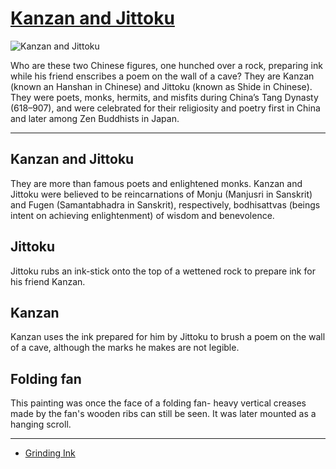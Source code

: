 # [Kanzan and Jittoku](http://artstories.artsmia.org/#/o/122113)
![Kanzan and Jittoku](http://api.artsmia.org/images/122113/large.jpg)

Who are these two Chinese figures, one hunched over a rock, preparing ink while his friend enscribes a poem on the wall of a cave? They are Kanzan (known an Hanshan in Chinese) and Jittoku (known as Shide in Chinese). They were poets, monks, hermits, and misfits during China’s Tang Dynasty (618–907), and were celebrated for their religiosity and poetry first in China and later among Zen Buddhists in Japan.  

---

## Kanzan and Jittoku

They are more than famous poets and enlightened monks. Kanzan and Jittoku were believed to be reincarnations of Monju (Manjusri in Sanskrit) and Fugen (Samantabhadra in Sanskrit), respectively, bodhisattvas (beings intent on achieving enlightenment) of wisdom and benevolence. 

## Jittoku

Jittoku rubs an ink-stick onto the top of a wettened rock to prepare ink for his friend Kanzan. 

## Kanzan

Kanzan uses the ink prepared for him by Jittoku to brush a poem on the wall of a cave, although the marks he makes are not legible. 

## Folding fan

This painting was once the face of a folding fan- heavy vertical creases made by the fan's wooden ribs can still be seen. It was later mounted as a hanging scroll. 

---

* [Grinding Ink](../stories/grinding-ink.md)
